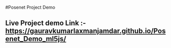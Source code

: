 #Posenet Project Demo
## Live Project demo Link :- https://gauravkumarlaxmanjamdar.github.io/Posenet_Demo_ml5js/
